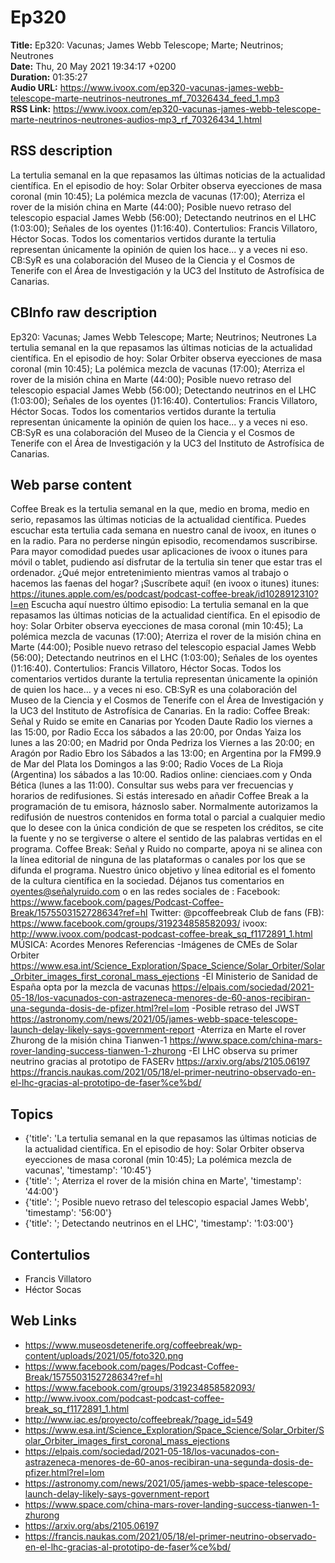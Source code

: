 # Ep320  
**Title:** Ep320: Vacunas; James Webb Telescope; Marte; Neutrinos; Neutrones  
**Date:** Thu, 20 May 2021 19:34:17 +0200  
**Duration:** 01:35:27  
**Audio URL:** https://www.ivoox.com/ep320-vacunas-james-webb-telescope-marte-neutrinos-neutrones_mf_70326434_feed_1.mp3  
**RSS Link:** https://www.ivoox.com/ep320-vacunas-james-webb-telescope-marte-neutrinos-neutrones-audios-mp3_rf_70326434_1.html  

## RSS description
La tertulia semanal en la que repasamos las últimas noticias de la actualidad científica. En el episodio de hoy: Solar Orbiter observa eyecciones de masa coronal (min 10:45); La polémica mezcla de vacunas (17:00); Aterriza el rover de la misión china en Marte (44:00); Posible nuevo retraso del telescopio espacial James Webb (56:00); Detectando neutrinos en el LHC (1:03:00); Señales de los oyentes ()1:16:40). Contertulios: Francis Villatoro, Héctor Socas. Todos los comentarios vertidos durante la tertulia representan únicamente la opinión de quien los hace... y a veces ni eso. CB:SyR es una colaboración del Museo de la Ciencia y el Cosmos de Tenerife con el Área de Investigación y la UC3 del Instituto de Astrofísica de Canarias.

## CBInfo raw description
Ep320: Vacunas; James Webb Telescope; Marte; Neutrinos; Neutrones
La tertulia semanal en la que repasamos las últimas noticias de la actualidad científica. En el episodio de hoy: Solar Orbiter observa eyecciones de masa coronal (min 10:45); La polémica mezcla de vacunas (17:00); Aterriza el rover de la misión china en Marte (44:00); Posible nuevo retraso del telescopio espacial James Webb (56:00); Detectando neutrinos en el LHC (1:03:00); Señales de los oyentes ()1:16:40). Contertulios: Francis Villatoro, Héctor Socas. Todos los comentarios vertidos durante la tertulia representan únicamente la opinión de quien los hace... y a veces ni eso. CB:SyR es una colaboración del Museo de la Ciencia y el Cosmos de Tenerife con el Área de Investigación y la UC3 del Instituto de Astrofísica de Canarias.


## Web parse content
Coffee Break es la tertulia semanal en la que, medio en broma, medio en serio, repasamos las últimas noticias de la actualidad científica. Puedes escuchar esta tertulia cada semana en nuestro canal de ivoox, en itunes o en la radio. Para no perderse ningún episodio, recomendamos suscribirse. Para mayor comodidad puedes usar aplicaciones de ivoox o itunes para móvil o tablet, pudiendo así disfrutar de la tertulia sin tener que estar tras el ordenador. ¿Qué mejor entretenimiento mientras vamos al trabajo o hacemos las faenas del hogar? ¡Suscríbete aquí! (en ivoox o itunes) itunes: https://itunes.apple.com/es/podcast/podcast-coffee-break/id1028912310?l=en Escucha aquí nuestro último episodio: La tertulia semanal en la que repasamos las últimas noticias de la actualidad científica. En el episodio de hoy: Solar Orbiter observa eyecciones de masa coronal (min 10:45); La polémica mezcla de vacunas (17:00); Aterriza el rover de la misión china en Marte (44:00); Posible nuevo retraso del telescopio espacial James Webb (56:00); Detectando neutrinos en el LHC (1:03:00); Señales de los oyentes ()1:16:40). Contertulios: Francis Villatoro, Héctor Socas. Todos los comentarios vertidos durante la tertulia representan únicamente la opinión de quien los hace… y a veces ni eso. CB:SyR es una colaboración del Museo de la Ciencia y el Cosmos de Tenerife con el Área de Investigación y la UC3 del Instituto de Astrofísica de Canarias. En la radio: Coffee Break: Señal y Ruido se emite en Canarias por Ycoden Daute Radio los viernes a las 15:00, por Radio Ecca los sábados a las 20:00, por Ondas Yaiza los lunes a las 20:00; en Madrid por Onda Pedriza los Viernes a las 20:00; en Aragón por Radio Ebro los Sábados a las 13:00; en Argentina por la FM99.9 de Mar del Plata los Domingos a las 9:00; Radio Voces de La Rioja (Argentina) los sábados a las 10:00. Radios online: cienciaes.com y Onda Bética (lunes a las 11:00). Consultar sus webs para ver frecuencias y horarios de redifusiones. Si estás interesado en añadir Coffee Break a la programación de tu emisora, háznoslo saber. Normalmente autorizamos la redifusión de nuestros contenidos en forma total o parcial a cualquier medio que lo desee con la única condición de que se respeten los créditos, se cite la fuente y no se tergiverse o altere el sentido de las palabras vertidas en el programa. Coffee Break: Señal y Ruido no comparte, apoya ni se alinea con la línea editorial de ninguna de las plataformas o canales por los que se difunda el programa. Nuestro único objetivo y línea editorial es el fomento de la cultura científica en la sociedad. Déjanos tus comentarios en oyentes@señalyruido.com o en las redes sociales de : Facebook: https://www.facebook.com/pages/Podcast-Coffee-Break/1575503152728634?ref=hl Twitter: @pcoffeebreak Club de fans (FB): https://www.facebook.com/groups/319234858582093/ ivoox: http://www.ivoox.com/podcast-podcast-coffee-break_sq_f1172891_1.html MÚSICA: Acordes Menores Referencias -Imágenes de CMEs de Solar Orbiter https://www.esa.int/Science_Exploration/Space_Science/Solar_Orbiter/Solar_Orbiter_images_first_coronal_mass_ejections -El Ministerio de Sanidad de España opta por la mezcla de vacunas https://elpais.com/sociedad/2021-05-18/los-vacunados-con-astrazeneca-menores-de-60-anos-recibiran-una-segunda-dosis-de-pfizer.html?rel=lom -Posible retraso del JWST https://astronomy.com/news/2021/05/james-webb-space-telescope-launch-delay-likely-says-government-report -Aterriza en Marte el rover Zhurong de la misión china Tianwen-1 https://www.space.com/china-mars-rover-landing-success-tianwen-1-zhurong -El LHC observa su primer neutrino gracias al prototipo de FASERν https://arxiv.org/abs/2105.06197 https://francis.naukas.com/2021/05/18/el-primer-neutrino-observado-en-el-lhc-gracias-al-prototipo-de-faser%ce%bd/

## Topics
- {'title': 'La tertulia semanal en la que repasamos las últimas noticias de la actualidad científica. En el episodio de hoy: Solar Orbiter observa eyecciones de masa coronal (min 10:45); La polémica mezcla de vacunas', 'timestamp': '10:45'}
- {'title': '; Aterriza el rover de la misión china en Marte', 'timestamp': '44:00'}
- {'title': '; Posible nuevo retraso del telescopio espacial James Webb', 'timestamp': '56:00'}
- {'title': '; Detectando neutrinos en el LHC', 'timestamp': '1:03:00'}
## Contertulios
- Francis Villatoro
- Héctor Socas
## Web Links
- https://www.museosdetenerife.org/coffeebreak/wp-content/uploads/2021/05/foto320.png
- https://www.facebook.com/pages/Podcast-Coffee-Break/1575503152728634?ref=hl
- https://www.facebook.com/groups/319234858582093/
- http://www.ivoox.com/podcast-podcast-coffee-break_sq_f1172891_1.html
- http://www.iac.es/proyecto/coffeebreak/?page_id=549
- https://www.esa.int/Science_Exploration/Space_Science/Solar_Orbiter/Solar_Orbiter_images_first_coronal_mass_ejections
- https://elpais.com/sociedad/2021-05-18/los-vacunados-con-astrazeneca-menores-de-60-anos-recibiran-una-segunda-dosis-de-pfizer.html?rel=lom
- https://astronomy.com/news/2021/05/james-webb-space-telescope-launch-delay-likely-says-government-report
- https://www.space.com/china-mars-rover-landing-success-tianwen-1-zhurong
- https://arxiv.org/abs/2105.06197
- https://francis.naukas.com/2021/05/18/el-primer-neutrino-observado-en-el-lhc-gracias-al-prototipo-de-faser%ce%bd/